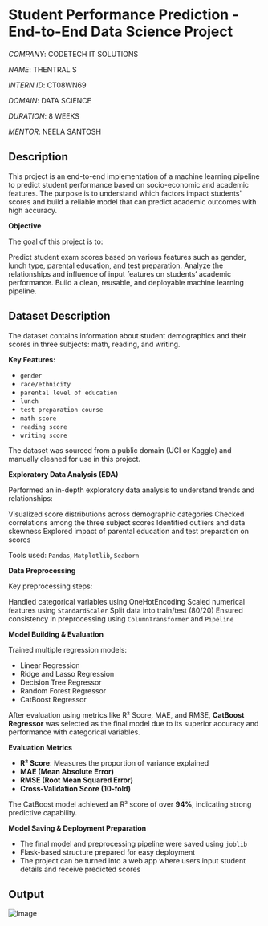 #  Student Performance Prediction - End-to-End Data Science Project
*COMPANY*: CODETECH IT SOLUTIONS

*NAME*: THENTRAL S

*INTERN ID*: CT08WN69

*DOMAIN*: DATA SCIENCE

*DURATION*: 8 WEEKS

*MENTOR*: NEELA SANTOSH
## Description
This project is an end-to-end implementation of a machine learning pipeline to predict student performance based on socio-economic and academic features. The purpose is to understand which factors impact students' scores and build a reliable model that can predict academic outcomes with high accuracy.


**Objective**

The goal of this project is to:

Predict student exam scores based on various features such as gender, lunch type, parental education, and test preparation.
Analyze the relationships and influence of input features on students’ academic performance.
Build a clean, reusable, and deployable machine learning pipeline.


## Dataset Description

The dataset contains information about student demographics and their scores in three subjects: math, reading, and writing.

**Key Features:**

- `gender`
- `race/ethnicity`
- `parental level of education`
- `lunch`
- `test preparation course`
- `math score`
- `reading score`
- `writing score`

The dataset was sourced from a public domain (UCI or Kaggle) and manually cleaned for use in this project.

 **Exploratory Data Analysis (EDA)**

Performed an in-depth exploratory data analysis to understand trends and relationships:

Visualized score distributions across demographic categories
Checked correlations among the three subject scores
Identified outliers and data skewness
Explored impact of parental education and test preparation on scores

Tools used: `Pandas`, `Matplotlib`, `Seaborn`


**Data Preprocessing**

Key preprocessing steps:

Handled categorical variables using OneHotEncoding
Scaled numerical features using `StandardScaler`
Split data into train/test (80/20)
Ensured consistency in preprocessing using `ColumnTransformer` and `Pipeline`


**Model Building & Evaluation**

Trained multiple regression models:

- Linear Regression
- Ridge and Lasso Regression
- Decision Tree Regressor
- Random Forest Regressor
- CatBoost Regressor

After evaluation using metrics like R² Score, MAE, and RMSE, **CatBoost Regressor** was selected as the final model due to its superior accuracy and performance with categorical variables.


**Evaluation Metrics**

- **R² Score**: Measures the proportion of variance explained
- **MAE (Mean Absolute Error)**
- **RMSE (Root Mean Squared Error)**
- **Cross-Validation Score (10-fold)**

The CatBoost model achieved an R² score of over **94%**, indicating strong predictive capability.

**Model Saving & Deployment Preparation**

- The final model and preprocessing pipeline were saved using `joblib`
- Flask-based structure prepared for easy deployment
- The project can be turned into a web app where users input student details and receive predicted scores


## Output

![Image](https://github.com/user-attachments/assets/142f0aa4-22f3-4ec6-b33d-67d939f447ce)
